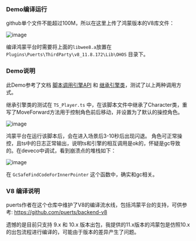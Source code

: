 ### Demo编译运行

github单个文件不能超过100M，所以在这里上传了鸿蒙版本的V8库文件：

![image](https://github.com/user-attachments/assets/72116636-277c-4f6a-90d8-a96107e24742)

编译鸿蒙平台时需要将上面的`libwee8.a`放置在 `Plugins\Puerts\ThirdParty\v8_11.8.172\Lib\OHOS` 目录下。


### Demo说明

此Demo参考了文档 [脚本调用引擎API](https://puerts.github.io/docs/puerts/unreal/uclass_extends) 和 [继承引擎类](https://puerts.github.io/docs/puerts/unreal/script_call_uclass)，测试了以上两种调用方式。

继承引擎类的测试在 `TS_Player.ts` 中，在该脚本文件中继承了Character类，重写了MoveForward方法用于控制角色前后移动，并设置为了默认的操控角色。

![image](https://github.com/user-attachments/assets/05206b8e-936e-44d1-b097-b2e09e00851c)

鸿蒙平台在运行该脚本后，会在进入场景后3-10秒后出现闪退。 角色可正常操控，且ts中的日志正常输出，说明ts和引擎的相互调用是ok的，怀疑是gc导致的。在deveco中调试，看到崩溃点的堆栈如下：

![image](https://github.com/user-attachments/assets/1223f846-df3d-4662-b893-75d1e2373c02)

在 `GcSafeFindCodeForInnerPointer` 这个函数中，确实和gc相关。


### V8 编译说明

puerts作者在这个仓库中维护了V8的编译流水线，包括鸿蒙平台的支持，可供参考: https://github.com/puerts/backend-v8

遗憾的是目前只支持 9.x 和 10.x 版本出包，我提供的11.x版本的鸿蒙包是仿照10.x的出包流程进行编译的，可能由于版本的差异产生了问题。

